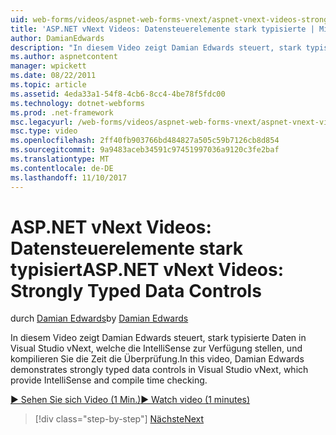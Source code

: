 ```yaml
---
uid: web-forms/videos/aspnet-web-forms-vnext/aspnet-vnext-videos-strongly-typed-data-controls
title: 'ASP.NET vNext Videos: Datensteuerelemente stark typisierte | Microsoft Docs'
author: DamianEdwards
description: "In diesem Video zeigt Damian Edwards steuert, stark typisierte Daten in Visual Studio vNext, welche die IntelliSense zur Verfügung stellen, und kompilieren Sie die Zeit die Überprüfung."
ms.author: aspnetcontent
manager: wpickett
ms.date: 08/22/2011
ms.topic: article
ms.assetid: 4eda33a1-54f8-4cb6-8cc4-4be78f5fdc00
ms.technology: dotnet-webforms
ms.prod: .net-framework
msc.legacyurl: /web-forms/videos/aspnet-web-forms-vnext/aspnet-vnext-videos-strongly-typed-data-controls
msc.type: video
ms.openlocfilehash: 2ff40fb903766bd484827a505c59b7126cb8d854
ms.sourcegitcommit: 9a9483aceb34591c97451997036a9120c3fe2baf
ms.translationtype: MT
ms.contentlocale: de-DE
ms.lasthandoff: 11/10/2017
---
```

<a name="aspnet-vnext-videos-strongly-typed-data-controls"></a><span data-ttu-id="4d6f0-103">ASP.NET vNext Videos: Datensteuerelemente stark typisiert</span><span class="sxs-lookup"><span data-stu-id="4d6f0-103">ASP.NET vNext Videos: Strongly Typed Data Controls</span></span>
====================
<span data-ttu-id="4d6f0-104">durch [Damian Edwards](https://github.com/DamianEdwards)</span><span class="sxs-lookup"><span data-stu-id="4d6f0-104">by [Damian Edwards](https://github.com/DamianEdwards)</span></span>

<span data-ttu-id="4d6f0-105">In diesem Video zeigt Damian Edwards steuert, stark typisierte Daten in Visual Studio vNext, welche die IntelliSense zur Verfügung stellen, und kompilieren Sie die Zeit die Überprüfung.</span><span class="sxs-lookup"><span data-stu-id="4d6f0-105">In this video, Damian Edwards demonstrates strongly typed data controls in Visual Studio vNext, which provide IntelliSense and compile time checking.</span></span>

[<span data-ttu-id="4d6f0-106">&#9654; Sehen Sie sich Video (1 Min.)</span><span class="sxs-lookup"><span data-stu-id="4d6f0-106">&#9654; Watch video (1 minutes)</span></span>](https://channel9.msdn.com/Blogs/ASP-NET-Site-Videos/aspnet-vnext-videos-strongly-typed-data-controls)

>[!div class="step-by-step"]
[<span data-ttu-id="4d6f0-107">Nächste</span><span class="sxs-lookup"><span data-stu-id="4d6f0-107">Next</span></span>](aspnet-vnext-videos-model-binding-part-1-selecting-data.md)
